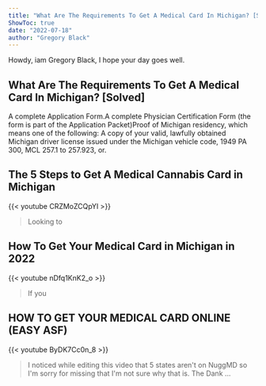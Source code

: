 ```yaml
---
title: "What Are The Requirements To Get A Medical Card In Michigan? [Solved]"
ShowToc: true 
date: "2022-07-18"
author: "Gregory Black" 
---
```


Howdy, iam Gregory Black, I hope your day goes well.
## What Are The Requirements To Get A Medical Card In Michigan? [Solved]
A complete Application Form.A complete Physician Certification Form (the form is part of the Application Packet)Proof of Michigan residency, which means one of the following: A copy of your valid, lawfully obtained Michigan driver license issued under the Michigan vehicle code, 1949 PA 300, MCL 257.1 to 257.923, or.

## The 5 Steps to Get A Medical Cannabis Card in Michigan
{{< youtube CRZMoZCQpYI >}}
>Looking to 

## How To Get Your Medical Card in Michigan in 2022
{{< youtube nDfq1KnK2_o >}}
>If you 

## HOW TO GET YOUR MEDICAL CARD ONLINE (EASY ASF)
{{< youtube ByDK7Cc0n_8 >}}
>I noticed while editing this video that 5 states aren't on NuggMD so I'm sorry for missing that I'm not sure why that is. The Dank ...

